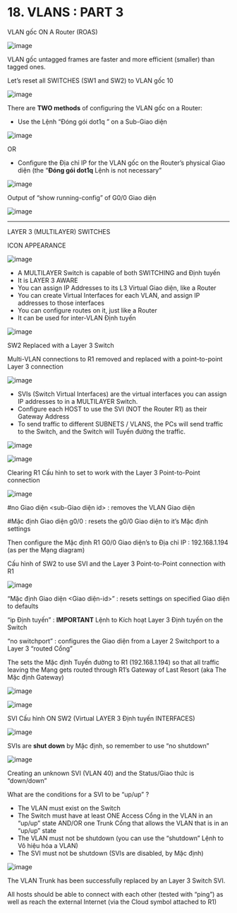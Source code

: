 # 18. VLANS : PART 3

VLAN gốc ON A Router (ROAS)

![image](https://github.com/psaumur/CCNA/assets/106411237/838b9835-d17d-4d57-bac1-52f7e3adfd77)

VLAN gốc untagged frames are faster and more efficient (smaller) than tagged ones.

Let’s reset all SWITCHES (SW1 and SW2) to VLAN gốc 10

![image](https://github.com/psaumur/CCNA/assets/106411237/1e903c1b-b814-40b5-aaea-1ba9f3f192c8)



There are **TWO methods** of configuring the VLAN gốc on a Router:

- Use the Lệnh “Đóng gói dot1q <VLAN-id>” on a Sub-Giao diện

![image](https://github.com/psaumur/CCNA/assets/106411237/2ea65208-6b2a-4cac-a463-982a731c9e24)


OR

- Configure the Địa chỉ IP for the VLAN gốc on the Router’s physical Giao diện (the “**Đóng gói dot1q** <VLAN-id> Lệnh is not necessary”

![image](https://github.com/psaumur/CCNA/assets/106411237/dabcc3b4-13c3-4d60-abe2-c7cbb5edd4c2)


Output of “show running-config” of G0/0 Giao diện

![image](https://github.com/psaumur/CCNA/assets/106411237/37ce4f0f-0ac0-45ce-802f-5fd11057f69d)


---

LAYER 3 (MULTILAYER) SWITCHES

ICON APPEARANCE

![image](https://github.com/psaumur/CCNA/assets/106411237/0d63f5f9-5efe-4c61-a8e6-3cd6a1161d2a)


- A MULTILAYER Switch is capable of both SWITCHING and Định tuyến
- It is LAYER 3 AWARE
- You can assign IP Addresses to its L3 Virtual Giao diện, like a Router
- You can create Virtual Interfaces for each VLAN, and assign IP addresses to those interfaces
- You can configure routes on it, just like a Router
- It can be used for inter-VLAN Định tuyến

![image](https://github.com/psaumur/CCNA/assets/106411237/af59481b-d0cb-41d7-9eba-7c8d47131c28)


SW2 Replaced with a Layer 3 Switch

Multi-VLAN connections to R1 removed and replaced with a point-to-point Layer 3 connection

![image](https://github.com/psaumur/CCNA/assets/106411237/8f3ad167-d774-4fcb-96a5-66e568edead8)


- SVIs (Switch Virtual Interfaces) are the virtual interfaces you can assign IP addresses to in a MULTILAYER Switch.
- Configure each HOST to use the SVI (NOT the Router R1) as their Gateway Address
- To send traffic to different SUBNETS / VLANS, the PCs will send traffic to the Switch, and the Switch will Tuyến đường the traffic.

![image](https://github.com/psaumur/CCNA/assets/106411237/5409b2cc-f876-4754-afe3-33298930fd7a)


![image](https://github.com/psaumur/CCNA/assets/106411237/953372de-579a-4803-9418-0bd1aeef229d)


Clearing R1 Cấu hình to set to work with the Layer 3 Point-to-Point connection

![image](https://github.com/psaumur/CCNA/assets/106411237/40354cbe-df39-4a78-97cd-bbb0bc10549c)


#no Giao diện <sub-Giao diện id> : removes the VLAN Giao diện

#Mặc định Giao diện g0/0 : resets the g0/0 Giao diện to it’s Mặc định settings

Then configure the Mặc định R1 G0/0 Giao diện’s to Địa chỉ IP : 192.168.1.194 (as per the Mạng diagram)

Cấu hình of SW2 to use SVI and the Layer 3 Point-to-Point connection with R1

![image](https://github.com/psaumur/CCNA/assets/106411237/24d64087-f98c-4a1e-a07f-3f93f06f93a9)


“Mặc định Giao diện <Giao diện-id>” : resets settings on specified Giao diện to defaults

“ip Định tuyến” : **IMPORTANT** Lệnh to Kích hoạt Layer 3 Định tuyến on the Switch

“no switchport” : configures the Giao diện from a Layer 2 Switchport to a Layer 3 “routed Cổng” 

The sets the Mặc định Tuyến đường to R1 (192.168.1.194) so that all traffic leaving the Mạng gets routed through R1’s Gateway of Last Resort (aka The Mặc định Gateway)

![image](https://github.com/psaumur/CCNA/assets/106411237/7a682a2f-3ae3-420b-8f68-9e1050dd82c6)


![image](https://github.com/psaumur/CCNA/assets/106411237/c0b544b7-8f32-49ae-9a46-d09390a3d08c)


SVI Cấu hình ON SW2 (Virtual LAYER 3 Định tuyến INTERFACES)

![image](https://github.com/psaumur/CCNA/assets/106411237/7c1710fb-40d7-44a4-8336-b037e1c2ea77)



SVIs are **shut down** by Mặc định, so remember to use “no shutdown”

![image](https://github.com/psaumur/CCNA/assets/106411237/2b5b13c3-1364-4296-886c-0bd9b00b4167)


Creating an unknown SVI (VLAN 40) and the Status/Giao thức is “down/down”

What are the conditions for a SVI to be “up/up” ? 

- The VLAN must exist on the Switch
- The Switch must have at least ONE Access Cổng in the VLAN in an “up/up” state AND/OR one Trunk Cổng that allows the VLAN that is in an “up/up” state
- The VLAN must not be shutdown (you can use the “shutdown” Lệnh to Vô hiệu hóa a VLAN)
- The SVI must not be shutdown (SVIs are disabled, by Mặc định)

![image](https://github.com/psaumur/CCNA/assets/106411237/558ef418-5902-42d0-b4a5-cce14b56b77e)


The VLAN Trunk has been successfully replaced by an Layer 3 Switch SVI.

All hosts should be able to connect with each other (tested with “ping”) as well as reach the external Internet (via the Cloud symbol attached to R1)
